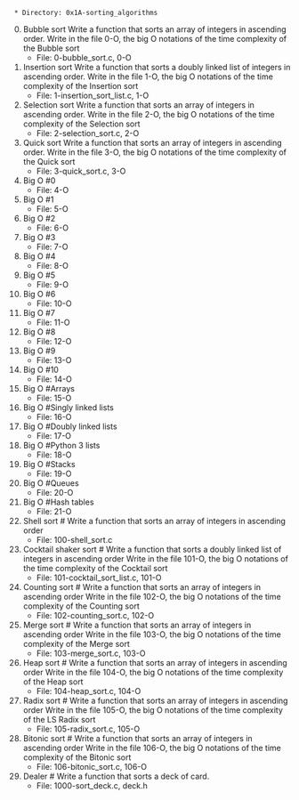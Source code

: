      * Directory: 0x1A-sorting_algorithms

 0. Bubble sort 
   Write a function that sorts an array of integers in ascending order.
   Write in the file 0-O, the big O notations of the time complexity of the Bubble sort
     * File: 0-bubble_sort.c, 0-O
1. Insertion sort 
   Write a function that sorts a doubly linked list of integers in ascending order.
   Write in the file 1-O, the big O notations of the time complexity of the Insertion sort
     * File: 1-insertion_sort_list.c, 1-O
2. Selection sort 
   Write a function that sorts an array of integers in ascending order.
   Write in the file 2-O, the big O notations of the time complexity of the Selection sort
     * File: 2-selection_sort.c, 2-O
3. Quick sort 
   Write a function that sorts an array of integers in ascending order.
   Write in the file 3-O, the big O notations of the time complexity of the Quick sort
     * File: 3-quick_sort.c, 3-O
4. Big O #0 
     * File: 4-O
5. Big O #1 
     * File: 5-O
6. Big O #2 
     * File: 6-O
7. Big O #3 
     * File: 7-O
8. Big O #4 
     * File: 8-O
9. Big O #5 
     * File: 9-O
10. Big O #6 
     * File: 10-O
11. Big O #7 
     * File: 11-O
12. Big O #8 
     * File: 12-O
13. Big O #9 
     * File: 13-O
14. Big O #10 
     * File: 14-O
15. Big O #Arrays 
     * File: 15-O
16. Big O #Singly linked lists 
     * File: 16-O
17. Big O #Doubly linked lists 
     * File: 17-O
18. Big O #Python 3 lists 
     * File: 18-O
19. Big O #Stacks 
     * File: 19-O
20. Big O #Queues 
     * File: 20-O
21. Big O #Hash tables 
     * File: 21-O
22. Shell sort #
   Write a function that sorts an array of integers in ascending order
     * File: 100-shell_sort.c
23. Cocktail shaker sort #
   Write a function that sorts a doubly linked list of integers in ascending order
   Write in the file 101-O, the big O notations of the time complexity of the Cocktail sort
     * File: 101-cocktail_sort_list.c, 101-O
24. Counting sort #
   Write a function that sorts an array of integers in ascending order
   Write in the file 102-O, the big O notations of the time complexity of the Counting sort
     * File: 102-counting_sort.c, 102-O
25. Merge sort #
   Write a function that sorts an array of integers in ascending order
   Write in the file 103-O, the big O notations of the time complexity of the Merge sort
     * File: 103-merge_sort.c, 103-O
26. Heap sort #
   Write a function that sorts an array of integers in ascending order
   Write in the file 104-O, the big O notations of the time complexity of the Heap sort
     * File: 104-heap_sort.c, 104-O
27. Radix sort #
   Write a function that sorts an array of integers in ascending order
   Write in the file 105-O, the big O notations of the time complexity of the LS Radix sort
     * File: 105-radix_sort.c, 105-O
28. Bitonic sort #
   Write a function that sorts an array of integers in ascending order
   Write in the file 106-O, the big O notations of the time complexity of the Bitonic sort
     * File: 106-bitonic_sort.c, 106-O
29. Dealer #
   Write a function that sorts a deck of card.
     * File: 1000-sort_deck.c, deck.h
